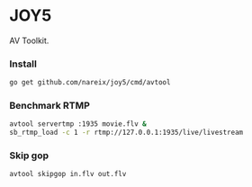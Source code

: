 # JOY5

AV Toolkit.

### Install

```sh
go get github.com/nareix/joy5/cmd/avtool
```

### Benchmark RTMP

```sh
avtool servertmp :1935 movie.flv &
sb_rtmp_load -c 1 -r rtmp://127.0.0.1:1935/live/livestream
```

### Skip gop

```sh
avtool skipgop in.flv out.flv
```
